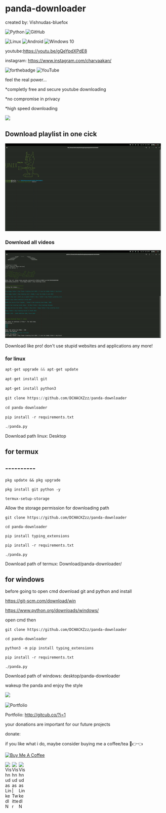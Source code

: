 # panda-downloader


created by: Vishnudas-bluefox

![Python](https://forthebadge.com/images/badges/made-with-python.svg)                   ![GitHub](https://img.shields.io/badge/github-%23121011.svg?style=for-the-badge&logo=github&logoColor=white)



![Linux](https://img.shields.io/badge/Linux-FCC624?style=for-the-badge&logo=linux&logoColor=black)  ![Android](https://img.shields.io/badge/Android-3DDC84?style=for-the-badge&logo=android&logoColor=white)  ![Windows 10](https://img.shields.io/badge/Windows-0078D6?style=for-the-badge&logo=windows&logoColor=white)

youtube:https://youtu.be/gQeYpdXPdE8

instagram: https://www.instagram.com/charvaakan/

![forthebadge](https://img.shields.io/badge/Instagram-E4405F?style=for-the-badge&logo=instagram&logoColor=white)    ![YouTube](https://img.shields.io/badge/Vishnudas-%23FF0000.svg?style=for-the-badge&logo=YouTube&logoColor=white)



feel the real power...

*completly free and secure youtube downloading
 

*no compromise in privacy


*high speed downloading



![](panda-loading.gif)

## Download playlist in one cick

![](playlist1.gif) 
### Download all videos
![](playlist2.gif)

Download like pro! don't use stupid websites and applications any more!

### for linux

```python
apt-get upgrade && apt-get update
```
```python
apt-get install git
```
```python
apt-get install python3
```
```python
git clone https://github.com/DCHACKZzz/panda-downloader
```
```python
cd panda-downloader
```
```python
pip install -r requirements.txt
```
```python
./panda.py
```



Download path linux: Desktop
## for termux
## ----------

```
pkg update && pkg upgrade
```
```
pkg install git python -y
```
```
termux-setup-storage
```
Allow the storage permission for downloading path
```
git clone https://github.com/DCHACKZzz/panda-downloader
```
```
cd panda-downloader
```
```
pip install typing_extensions
```
```
pip install -r requirements.txt
```
```
./panda.py
```

Download path of termux: Download/panda-downloader/

for windows
-

before going to open cmd download git and python and install 

https://git-scm.com/download/win

https://www.python.org/downloads/windows/

open cmd  then

```
git clone https://github.com/DCHACKZzz/panda-downloader
```
```
cd panda-downloader
```
```
python3 -m pip install typing_extensions
```
```
pip install -r requirements.txt
```
```
./panda.py
```
Download path of windows: desktop/panda-downloader


wakeup the panda and enjoy the style 


![](final.gif)



![Portfolio](https://img.shields.io/badge/Portfolio-%23000000.svg?style=for-the-badge&logo=firefox&logoColor=#FF7139)

Portfolio: http://gitcub.co/?i=1

your donations are important for our future projects


donate:


if you like what i do, maybe consider buying me a coffee/tea 🥺👉👈

<a href="https://buymeacoffee.com/vishnudas" target="_blank"><img src="https://cdn.buymeacoffee.com/buttons/v2/default-red.png" alt="Buy Me A Coffee" width="150" ></a>


 
<a href="https://www.instagram.com/charvaakan/">
  <img align="left" alt="Vishnudas LinkedIN" width="22px" src="https://camo.githubusercontent.com/c9dacf0f25a1489fdbc6c0d2b41cda58b77fa210a13a886d6f99e027adfbd358/68747470733a2f2f6564656e742e6769746875622e696f2f537570657254696e7949636f6e732f696d616765732f7376672f696e7374616772616d2e737667" />
</a>

<a href="https://twitter.com/vishnudasbluef1">
  <img align="left" alt="Vishnudas | Twitter" width="22px" src="https://raw.githubusercontent.com/peterthehan/peterthehan/master/assets/twitter.svg" />
</a>
<a href="https://www.linkedin.com/in/vishnudas-python-developer/">
  <img align="left" alt="Vishnudas LinkedIN" width="22px" src="https://raw.githubusercontent.com/peterthehan/peterthehan/master/assets/linkedin.svg" />
 </a>
<br>
